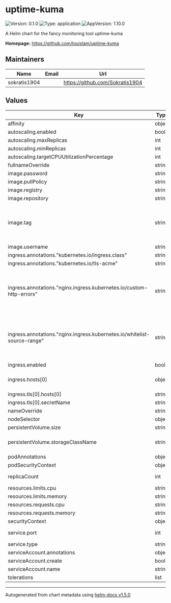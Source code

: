 # uptime-kuma

![Version: 0.1.0](https://img.shields.io/badge/Version-0.1.0-informational?style=flat-square) ![Type: application](https://img.shields.io/badge/Type-application-informational?style=flat-square) ![AppVersion: 1.10.0](https://img.shields.io/badge/AppVersion-1.10.0-informational?style=flat-square)

A Helm chart for the fancy monitoring tool uptime-kuma

**Homepage:** <https://github.com/louislam/uptime-kuma>

## Maintainers

| Name | Email | Url |
| ---- | ------ | --- |
| sokratis1904 |  | https://github.com/Sokratis1904 |

## Values

| Key | Type | Default | Description |
|-----|------|---------|-------------|
| affinity | object | `{}` |  |
| autoscaling.enabled | bool | `false` |  |
| autoscaling.maxReplicas | int | `10` |  |
| autoscaling.minReplicas | int | `1` |  |
| autoscaling.targetCPUUtilizationPercentage | int | `80` |  |
| fullnameOverride | string | `""` |  |
| image.password | string | `nil` |  |
| image.pullPolicy | string | `"IfNotPresent"` |  |
| image.registry | string | `nil` |  |
| image.repository | string | `"louislam/uptime-kuma"` | image name |
| image.tag | string | `"1.10.0"` | version of uptime-kuma. This chart has a default version |
| image.username | string | `nil` |  |
| ingress.annotations."kubernetes.io/ingress.class" | string | `"nginx"` |  |
| ingress.annotations."kubernetes.io/tls-acme" | string | `"true"` |  |
| ingress.annotations."nginx.ingress.kubernetes.io/custom-http-errors" | string | `""` | If you would like to add custom http errors, specify here the error codes |
| ingress.annotations."nginx.ingress.kubernetes.io/whitelist-source-range" | string | `""` | If you would like to add an acl use this annotation, specify here the ip addresses |
| ingress.enabled | bool | `false` |  |
| ingress.hosts[0] | object | `{"host":"chart-example.local","paths":[{"backend":{"serviceName":"uptime-kuma","servicePort":443},"path":"/","pathType":"Prefix"}]}` | set the domain for this app |
| ingress.tls[0].hosts[0] | string | `"chart-example.local"` |  |
| ingress.tls[0].secretName | string | `"uptime-kuma-tls"` |  |
| nameOverride | string | `""` |  |
| nodeSelector | object | `{}` |  |
| persistentVolume.size | string | `"50Gi"` | Storage size |
| persistentVolume.storageClassName | string | `nil` | StorageClass to use for the pvc |
| podAnnotations | object | `{}` |  |
| podSecurityContext | object | `{}` |  |
| replicaCount | int | `1` | Count of replicas |
| resources.limits.cpu | string | `"100m"` |  |
| resources.limits.memory | string | `"128Mi"` |  |
| resources.requests.cpu | string | `"100m"` |  |
| resources.requests.memory | string | `"128Mi"` |  |
| securityContext | object | `{}` |  |
| service.port | int | `3001` | uptime-kuma port |
| service.type | string | `"ClusterIP"` |  |
| serviceAccount.annotations | object | `{}` |  |
| serviceAccount.create | bool | `false` |  |
| serviceAccount.name | string | `""` |  |
| tolerations | list | `[]` |  |

----------------------------------------------
Autogenerated from chart metadata using [helm-docs v1.5.0](https://github.com/norwoodj/helm-docs/releases/v1.5.0)
